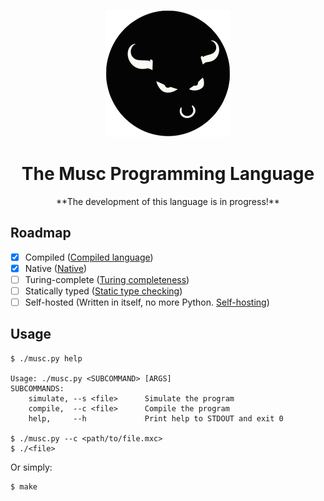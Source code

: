 <div align="center">
<p>
 <img width="200" src="dist/musc_logo.svg">
</p>
<h1>The Musc Programming Language</h1>
</div>

<center>**The development of this language is in progress!**</center>

## Roadmap
* [x] Compiled ([Compiled language](https://en.wikipedia.org/wiki/Compiled_language))
* [x] Native ([Native](https://en.wikipedia.org/wiki/Native_%28computing%29))
* [ ] Turing-complete ([Turing completeness](https://en.wikipedia.org/wiki/Turing_completeness))
* [ ] Statically typed ([Static type checking](https://en.wikipedia.org/wiki/Type_system#Static_type_checking))
* [ ] Self-hosted (Written in itself, no more Python. [Self-hosting](https://en.wikipedia.org/wiki/Self-hosting_(compilers)))

## Usage
```console
$ ./musc.py help

Usage: ./musc.py <SUBCOMMAND> [ARGS]
SUBCOMMANDS:
    simulate, --s <file>      Simulate the program
    compile,  --c <file>      Compile the program
    help,     --h             Print help to STDOUT and exit 0
    
$ ./musc.py --c <path/to/file.mxc>
$ ./<file>
```
Or simply:
```console
$ make
```
